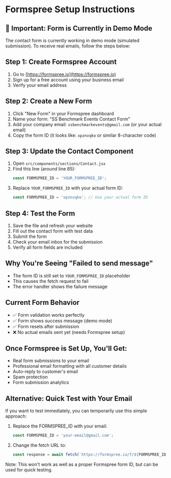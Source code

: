 # Formspree Setup Instructions

## 🚨 Important: Form is Currently in Demo Mode
The contact form is currently working in demo mode (simulated submission). To receive real emails, follow the steps below:

## Step 1: Create Formspree Account
1. Go to [https://formspree.io](https://formspree.io)
2. Sign up for a free account using your business email
3. Verify your email address

## Step 2: Create a New Form
1. Click "New Form" in your Formspree dashboard
2. Name your form: "SS Benchmark Events Contact Form"
3. Add your company email: `ssbenchmarkevents@gmail.com` (or your actual email)
4. Copy the form ID (it looks like: `xpznvqko` or similar 8-character code)

## Step 3: Update the Contact Component
1. Open `src/components/sections/Contact.jsx`
2. Find this line (around line 85):
   ```javascript
   const FORMSPREE_ID = 'YOUR_FORMSPREE_ID';
   ```
3. Replace `YOUR_FORMSPREE_ID` with your actual form ID:
   ```javascript
   const FORMSPREE_ID = 'xpznvqko'; // Use your actual form ID
   ```

## Step 4: Test the Form
1. Save the file and refresh your website
2. Fill out the contact form with test data
3. Submit the form
4. Check your email inbox for the submission
5. Verify all form fields are included

## Why You're Seeing "Failed to send message"
- The form ID is still set to `YOUR_FORMSPREE_ID` placeholder
- This causes the fetch request to fail
- The error handler shows the failure message

## Current Form Behavior
- ✅ Form validation works perfectly
- ✅ Form shows success message (demo mode)
- ✅ Form resets after submission
- ❌ No actual emails sent yet (needs Formspree setup)

## Once Formspree is Set Up, You'll Get:
- Real form submissions to your email
- Professional email formatting with all customer details
- Auto-reply to customer's email
- Spam protection
- Form submission analytics

## Alternative: Quick Test with Your Email
If you want to test immediately, you can temporarily use this simple approach:

1. Replace the FORMSPREE_ID with your email:
   ```javascript
   const FORMSPREE_ID = 'your-email@gmail.com';
   ```
2. Change the fetch URL to:
   ```javascript
   const response = await fetch(`https://formspree.io/f/${FORMSPREE_ID}`, {
   ```

Note: This won't work as well as a proper Formspree form ID, but can be used for quick testing.
